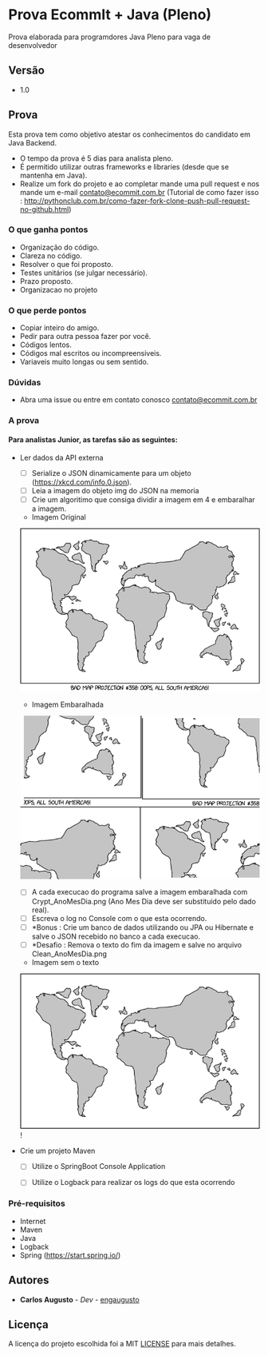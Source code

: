 # Prova EcommIt + Java (Pleno)

Prova elaborada para programdores Java Pleno para vaga de desenvolvedor

## Versão
* 1.0

## Prova

Esta prova tem como objetivo atestar os conhecimentos do candidato em Java Backend.

* O tempo da prova é 5 dias para analista pleno.
* É permitido utilizar outras frameworks e libraries (desde que se mantenha em Java).
* Realize um fork do projeto e ao completar mande uma pull request e nos mande um e-mail contato@ecommit.com.br (Tutorial de como fazer isso : http://pythonclub.com.br/como-fazer-fork-clone-push-pull-request-no-github.html)

### O que ganha pontos 
* Organização do código.
* Clareza no código.
* Resolver o que foi proposto.
* Testes unitários (se julgar necessário).
* Prazo proposto.
* Organizacao no projeto

### O que perde pontos
* Copiar inteiro do amigo.
* Pedir para outra pessoa fazer por você.
* Códigos lentos.
* Códigos mal escritos ou incompreensiveis.
* Variaveis muito longas ou sem sentido.

### Dúvidas
* Abra uma issue ou entre em contato conosco contato@ecommit.com.br

### A prova

#### Para analistas Junior, as tarefas são as seguintes:
* Ler dados da API externa
    - [ ] Serialize o JSON dinamicamente para um objeto (https://xkcd.com/info.0.json).
    - [ ] Leia a imagem do objeto img do JSON na memoria
    - [ ] Crie um algoritimo que consiga dividir a imagem em 4 e embaralhar a imagem.

    * Imagem Original 
    

    ![alt text](img/1.png)

    * Imagem Embaralhada


    ![alt text](img/2.png)



    - [ ] A cada execucao do programa salve a imagem embaralhada com Crypt_AnoMesDia.png (Ano Mes Dia deve ser substituido pelo dado real).
    - [ ] Escreva o log no Console com o que esta ocorrendo.
    - [ ] *Bonus : Crie um banco de dados utilizando ou JPA ou Hibernate e salve o JSON recebido no banco a cada execucao.
    - [ ] *Desafio : Remova o texto do fim da imagem e salve no arquivo Clean_AnoMesDia.png

    * Imagem sem o texto


    ![alt text](img/3.png)
!

* Crie um projeto Maven
    - [ ] Utilize o SpringBoot Console Application
    - [ ] Utilize o Logback para realizar os logs do que esta ocorrendo
    

### Pré-requisitos

* Internet
* Maven
* Java
* Logback
* Spring (https://start.spring.io/)

## Autores

* **Carlos Augusto** - *Dev* - [engaugusto](https://github.com/engaugusto)

## Licença

A licença do projeto escolhida foi a MIT [LICENSE](LICENSE) para mais detalhes.
